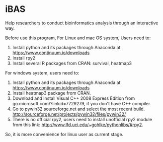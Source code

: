 # iBAS

Help researchers to conduct bioinformatics analysis through an interactive way.

Before use this program, 
For Linux and mac OS system, Users need to:
1) Install python and its packages through Anaconda at https://www.continuum.io/downloads
2) Install rpy2
3) Install several R packages from CRAN: survival, heatmap3

For windows system, users need to:
1) Install python and its packages through Anaconda at https://www.continuum.io/downloads
2) Install heatmap3 package from CRAN.
3) Download and Install Visual C++ 2008 Express Edition from go.microsoft.com/?linkid=7729279, if you don't have C++ compiler.
4) Go to pywin32 sourceforge.net and select the most recent build. http://sourceforge.net/projects/pywin32/files/pywin32/
5) There is no official rpy2, users need to install unofficial rpy2 module from this link: http://www.lfd.uci.edu/~gohlke/pythonlibs/#rpy2.

So, it is more convenience for linux user as current stage.
